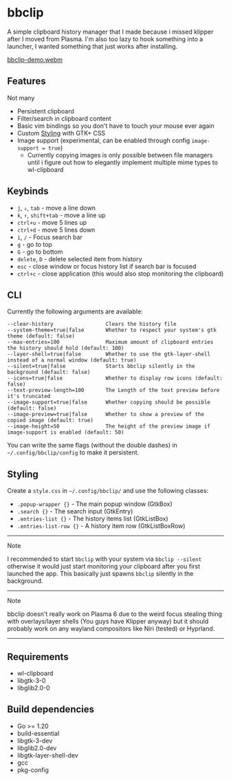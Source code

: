 # bbclip

A simple clipboard history manager that I made because i missed klipper after I
moved from Plasma.
I'm also too lazy to hook something into a launcher, I wanted something that just works after installing.

[bbclip-demo.webm](https://github.com/user-attachments/assets/e032fcac-f22a-4a0e-8bd5-056913e6f7bb)

## Features

Not many

 * Persistent clipboard
 * Filter/search in clipboard content
 * Basic vim bindings so you don't have to touch your mouse ever again
 * Custom [Styling](#Styling) with GTK+ CSS
 * Image support (experimental, can be enabled through config `image-support = true`)
   - Currently copying images is only possible between file managers until i figure out how to elegantly implement multiple mime types to wl-clipboard

## Keybinds

- `j`, `↓`, `tab` - move a line down
- `k`, `↑`, `shift+tab` - move a line up
- `ctrl+u` - move 5 lines up
- `ctrl+d` - move 5 lines down
- `i`, `/` - Focus search bar
- `g` - go to top
- `G` - go to bottom
- `delete`, `D` - delete selected item from history
- `esc` - close window or focus history list if search bar is focused
- `ctrl+c` - close application (this would also stop monitoring the clipboard)


## CLI

Currently the following arguments are available:

```
--clear-history                 Clears the history file
--system-theme=true|false       Whether to respect your system's gtk theme (default: false)
--max-entries=100               Maximum amount of clipboard entries the history should hold (default: 100)
--layer-shell=true|false        Whether to use the gtk-layer-shell instead of a normal window (default: true)
--silent=true|false             Starts bbclip silently in the background (default: false)
--icons=true|false              Whether to display row icons (default: false)
--text-preview-length=100       The Length of the text preview before it's truncated
--image-support=true|false      Whether copying should be possible (default: false)
--image-preview=true|false      Whether to show a preview of the copied image (default: true)
--image-height=50               The height of the preview image if image-support is enabled (default: 50)
```

You can write the same flags (without the double dashes) in `~/.config/bbclip/config` to make it persistent.


## Styling

Create a `style.css` in `~/.config/bbclip/` and use the following classes:

- `.popup-wrapper {}` - The main popup window (GtkBox)
- `.search {}` - The search input (GtkEntry)
- `.entries-list {}` - The history items list (GtkListBox)
- `.entries-list-row {}` - A history item row (GtkListBoxRow)


---
> [!NOTE]
> I recommended to start `bbclip` with your system via `bbclip --silent` otherwise it would just start monitoring your clipboard after you first launched the app.
> This basically just spawns `bbclip` silently in the background.
---
> [!NOTE]
> bbclip doesn't really work on Plasma 6 due to the weird focus stealing thing with overlays/layer shells (You guys have Klipper anyway) but it should probably work on any wayland compositors like Niri (tested) or Hyprland.
---

## Requirements

 * wl-clipboard
 * libgtk-3-0
 * libglib2.0-0

## Build dependencies

 * Go >= 1.20
 * build-essential
 * libgtk-3-dev
 * libglib2.0-dev
 * libgtk-layer-shell-dev
 * gcc
 * pkg-config

